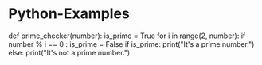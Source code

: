 # Python-Examples
<!-- Prime Number -->
def prime_checker(number):
    is_prime = True
    for i in range(2, number):
        if number % i == 0 :
            is_prime = False
    if is_prime:
        print("It's a prime number.")
    else:
        print("It's not a prime number.")

